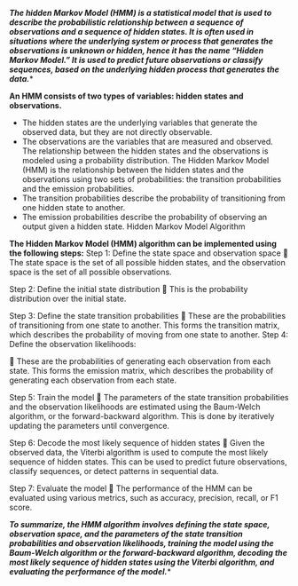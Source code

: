 *****The hidden Markov Model (HMM) is a statistical model that is used to describe the probabilistic
relationship between a sequence of observations and a sequence of hidden states. It is often used
in situations where the underlying system or process that generates the observations is unknown
or hidden, hence it has the name “Hidden Markov Model.”
It is used to predict future observations or classify sequences, based on the underlying hidden
process that generates the data.******

**An HMM consists of two types of variables: hidden states and observations.**
- The hidden states are the underlying variables that generate the observed data, but they are
not directly observable.
- The observations are the variables that are measured and observed.
The relationship between the hidden states and the observations is modeled using a probability
distribution. The Hidden Markov Model (HMM) is the relationship between the hidden states and
the observations using two sets of probabilities: the transition probabilities and the emission
probabilities.
- The transition probabilities describe the probability of transitioning from one hidden state
to another.
- The emission probabilities describe the probability of observing an output given a hidden
state.
Hidden Markov Model Algorithm

**The Hidden Markov Model (HMM) algorithm can be implemented using the following steps:**
Step 1: Define the state space and observation space
 The state space is the set of all possible hidden states, and the observation space is the set of
all possible observations.


Step 2: Define the initial state distribution
 This is the probability distribution over the initial state.

Step 3: Define the state transition probabilities
 These are the probabilities of transitioning from one state to another. This forms the transition
matrix, which describes the probability of moving from one state to another.
Step 4: Define the observation likelihoods:

 These are the probabilities of generating each observation from each state. This forms the
emission matrix, which describes the probability of generating each observation from each
state.

Step 5: Train the model
 The parameters of the state transition probabilities and the observation likelihoods are
estimated using the Baum-Welch algorithm, or the forward-backward algorithm. This is done
by iteratively updating the parameters until convergence.

Step 6: Decode the most likely sequence of hidden states
 Given the observed data, the Viterbi algorithm is used to compute the most likely sequence of
hidden states. This can be used to predict future observations, classify sequences, or detect
patterns in sequential data.

Step 7: Evaluate the model
 The performance of the HMM can be evaluated using various metrics, such as accuracy,
precision, recall, or F1 score.


*****To summarize, the HMM algorithm involves defining the state space, observation space, and the
parameters of the state transition probabilities and observation likelihoods, training the model
using the Baum-Welch algorithm or the forward-backward algorithm, decoding the most likely
sequence of hidden states using the Viterbi algorithm, and evaluating the performance of the
model.******
